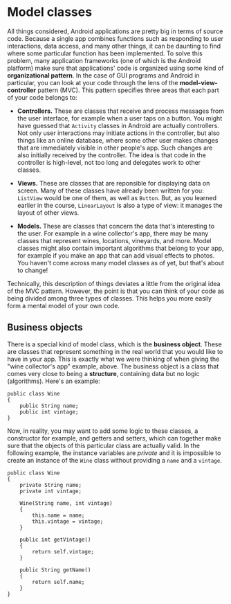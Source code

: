 # Model classes

All things considered, Android applications are pretty big in terms of source code. Because a single app combines functions such as responding to user interactions, data access, and many other things, it can be daunting to find where some particular function has been implemented. To solve this problem, many application frameworks (one of which is the Android platform) make sure that applications' code is organized using some kind of **organizational pattern**. In the case of GUI programs and Android in particular, you can look at your code through the lens of the **model-view-controller** pattern (MVC). This pattern specifies three areas that each part of your code belongs to:

- **Controllers.** These are classes that receive and process messages from the user interface, for example when a user taps on a button. You might have guessed that `Activity` classes in Android are actually controllers. Not only user interactions may initiate actions in the controller, but also things like an online database, where some other user makes changes that are immediately visible in other people's app. Such changes are also initially received by the controller. The idea is that code in the controller is high-level, not too long and delegates work to other classes.

- **Views.** These are classes that are reponsible for displaying data on screen. Many of these classes have already been written for you: `ListView` would be one of them, as well as `Button`. But, as you learned earlier in the course, `LinearLayout` is also a type of view: it manages the layout of other views.

- **Models.** These are classes that concern the data that's interesting to the user. For example in a wine collector's app, there may be many classes that represent wines, locations, vineyards, and more. Model classes might also contain important algorithms that belong to your app, for example if you make an app that can add visual effects to photos. You haven't come across many model classes as of yet, but that's about to change!

Technically, this description of things deviates a little from the original idea of the MVC pattern. However, the point is that you can think of your code as being divided among three types of classes. This helps you more easily form a mental model of your own code.

## Business objects

There is a special kind of model class, which is the **business object**. These are classes that represent something in the real world that you would like to have in your app. This is exactly what we were thinking of when giving the "wine collector's app" example, above. The business object is a class that comes very close to being a **structure**, containing data but no logic (algorithms). Here's an example:

    public class Wine
    {
        public String name;
        public int vintage;
    }

Now, in reality, you may want to add some logic to these classes, a constructor for example, and getters and setters, which can together make sure that the objects of this particular class are actually valid. In the following example, the instance variables are *private* and it is impossible to create an instance of the `Wine` class without providing a `name` and a `vintage`.

    public class Wine
    {
        private String name;
        private int vintage;
        
        Wine(String name, int vintage)
        {
            this.name = name;
            this.vintage = vintage;
        }
        
        public int getVintage()
        {
            return self.vintage;
        }
        
        public String getName()
        {
            return self.name;
        }
    }

<!--

## Demonstration video

![embed](https://player.vimeo.com/video/207789065)

## References

- [Shortcuts](http://stackoverflow.com/questions/14206434/android-do-we-have-to-manually-create-model-classes) for creating model classes in Android Studio

- To refresh your memory, [here](http://www.journaldev.com/9383/android-internal-storage-example-tutorial) is a short tutorial on how to save data to the internal memory of your phone (as you will implement in this week's app).

- If you still feel a bit overwhelmed by OOP (*Object Oriented Programming*), read [this](http://www.vogella.com/tutorials/JavaIntroduction/article.html) guide on Java Programming. For this week's assignment you can skip to part 4: *Java language structure*, which explains how classes work. However, parts 6 and 7 also contain a lot of useful information.

-->

